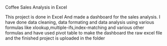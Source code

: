 Coffee Sales Analysis in Excel

This project is done in Excel And made a dashboard for the sales analysis.
I have done data cleaning, data formating and data analysis using various formulas like xlookup,multiple-ifs,index-matching
and various other formulas and have used pivot table to make the dashboard
the raw excel file and the finished project is uploaded in the folder
